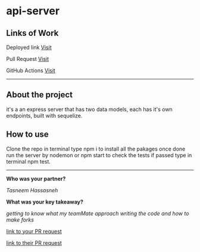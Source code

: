 # api-server

## Links of Work

Deployed link [Visit](https://api-server-h1zz.onrender.com/)

Pull Request [Visit](https://github.com/Haznto/api-server/pull/1)

GitHub Actions [Visit](https://github.com/Haznto/api-server/actions)

---
## About the project

it's a an express server that has two data models, each has it's own endpoints, built with sequelize.

## How to use

Clone the repo in terminal type npm i to install all the pakages once done run the server by nodemon or npm start to check the tests if passed type in terminal npm test.

---
**Who was your partner?**

*Tasneem Hassasneh*

**What was your key takeaway?**

*getting to know what my teamMate approach writing the code and how to make forks*

[link to your PR request](https://github.com/TasneemHassasneh/api-server/pull/5)

[link to their PR request](https://github.com/Haznto/api-server/pull/4)
